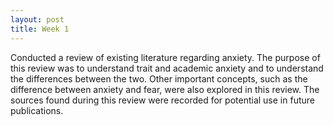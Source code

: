 ```yaml
---
layout: post
title: Week 1
---
```


Conducted a review of existing literature regarding anxiety. The purpose of this review was to understand trait and academic anxiety and to understand the differences between the two. Other important concepts, such as the difference between anxiety and fear, were also explored in this review. The sources found during this review were recorded for potential use in future publications. 
